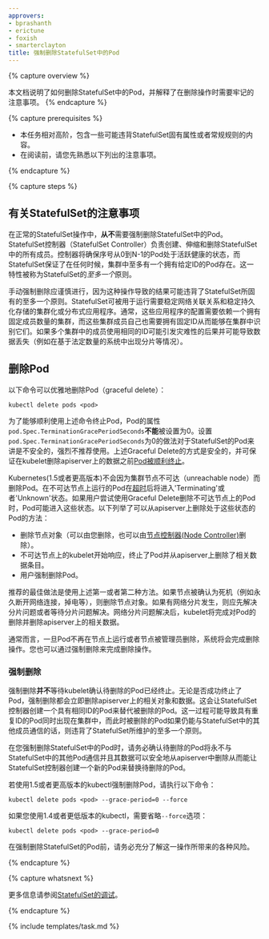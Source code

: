 ```yaml
---
approvers:
- bprashanth
- erictune
- foxish
- smarterclayton
title: 强制删除StatefulSet中的Pod
---
```


{% capture overview %}

本文档说明了如何删除StatefulSet中的Pod，并解释了在删除操作时需要牢记的注意事项。
{% endcapture %}

{% capture prerequisites %}


* 本任务相对高阶，包含一些可能违背StatefulSet固有属性或者常规规则的内容。
* 在阅读前，请您先熟悉以下列出的注意事项。

{% endcapture %}

{% capture steps %}



## 有关StatefulSet的注意事项


在正常的StatefulSet操作中，**从不**需要强制删除StatefulSet中的Pod。StatefulSet控制器（StatefulSet Controller）负责创建、伸缩和删除StatefulSet中的所有成员。控制器将确保序号从0到N-1的Pod处于活跃健康的状态，而StatefulSet保证了在任何时候，集群中至多有一个拥有给定ID的Pod存在。这一特性被称为StatefulSet的*至多一个*原则。


手动强制删除应谨慎进行，因为这种操作导致的结果可能违背了StatefulSet所固有的至多一个原则。StatefulSet可被用于运行需要稳定网络关联关系和稳定持久化存储的集群化或分布式应用程序。通常，这些应用程序的配置需要依赖一个拥有固定成员数量的集群，而这些集群成员自己也需要拥有固定ID从而能够在集群中识别它们。如果多个集群中的成员使用相同的ID可能引发灾难性的后果并可能导致数据丢失（例如在基于法定数量的系统中出现分片等情况）。


## 删除Pod


以下命令可以优雅地删除Pod（graceful delete）：

```shell
kubectl delete pods <pod>
```


为了能够顺利使用上述命令终止Pod，Pod的属性`pod.Spec.TerminationGracePeriodSeconds`**不能**被设置为0。设置`pod.Spec.TerminationGracePeriodSeconds`为0的做法对于StatefulSet的Pod来讲是不安全的，强烈不推荐使用。上述Graceful Delete的方式是安全的，并可保证在kubelet删除apiserver上的数据之前[Pod被顺利终止](/docs/user-guide/pods/#termination-of-pods)。


Kubernetes(1.5或者更高版本)不会因为集群节点不可达（unreachable node）而删除Pod。在不可达节点上运行的Pod在[超时](/docs/admin/node/#node-condition)后将进入'Terminating'或者'Unknown'状态。如果用户尝试使用Graceful Delete删除不可达节点上的Pod时，Pod可能进入这些状态。以下列举了可以从apiserver上删除处于这些状态的Pod的方法：
   * 删除节点对象（可以由您删除，也可以由[节点控制器(Node Controller)](/docs/admin/node)删除）。
   * 不可达节点上的kubelet开始响应，终止了Pod并从apiserver上删除了相关数据条目。
   * 用户强制删除Pod。


推荐的最佳做法是使用上述第一或者第二种方法。如果节点被确认为死机（例如永久断开网络连接，掉电等），则删除节点对象。如果有网络分片发生，则应先解决分片问题或者等待分片问题解决。网络分片问题解决后，kubelet将完成对Pod的删除并删除apiserver上的相关数据。


通常而言，一旦Pod不再在节点上运行或者节点被管理员删除，系统将会完成删除操作。您也可以通过强制删除来完成删除操作。


### 强制删除


强制删除**并不**等待kubelet确认待删除的Pod已经终止。无论是否成功终止了Pod，强制删除都会立即删除apiserver上的相关对象和数据。这会让StatefulSet控制器创建一个具有相同ID的Pod来替代被删除的Pod。这一过程可能导致具有重复ID的Pod同时出现在集群中，而此时被删除的Pod如果仍能与StatefulSet中的其他成员通信的话，则违背了StatefulSet所维护的至多一个原则。


在您强制删除StatefulSet中的Pod时，请务必确认待删除的Pod将永不与StatefulSet中的其他Pod通信并且其数据可以安全地从apiserver中删除从而能让StatefulSet控制器创建一个新的Pod来替换待删除的Pod。


若使用1.5或者更高版本的kubectl强制删除Pod，请执行以下命令：

```shell
kubectl delete pods <pod> --grace-period=0 --force
```


如果您使用1.4或者更低版本的kubectl，需要省略`--force`选项：

```shell
kubectl delete pods <pod> --grace-period=0
```


在强制删除StatefulSet的Pod前，请务必充分了解这一操作所带来的各种风险。

{% endcapture %}

{% capture whatsnext %}


更多信息请参阅[StatefulSet的调试](/docs/tasks/manage-stateful-set/debugging-a-statefulset/)。

{% endcapture %}

{% include templates/task.md %}
